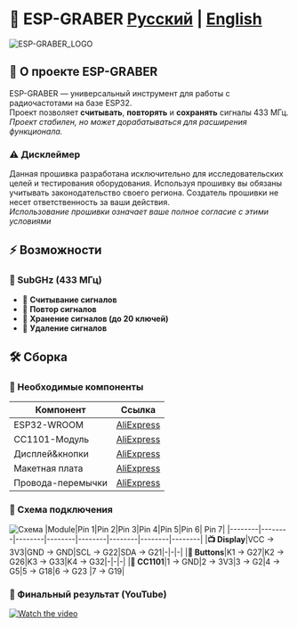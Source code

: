 <div align="left">
  <h1>📡 ESP-GRABER   <a href="#ru">Русский</a> | <a href="#en">English</a></h1>

![ESP-GRABER_LOGO](https://github.com/user-attachments/assets/e6f66f1a-1d12-48be-9113-1946ed3a8d8e)

</div>

<div id="ru">
  
## 🚀 О проекте ESP-GRABER
ESP-GRABER — универсальный инструмент для работы с радиочастотами на базе ESP32.  
Проект позволяет **считывать**, **повторять** и **сохранять** сигналы 433 МГц.  
*Проект стабилен, но может дорабатываться для расширения функционала.*

### ⚠️ Дисклеймер
Данная прошивка разработана исключительно для исследовательских целей и тестирования оборудования. 
Используя прошивку вы обязаны учитывать законодательство своего региона. Создатель прошивки не несет ответственность за ваши действия.                            
*Использование прошивки означает ваше полное согласие с этими условиями*  
## ⚡ Возможности
### 📶 SubGHz (433 МГц)
- 🎯 **Считывание сигналов**
- 🔄 **Повтор сигналов**
- 💾 **Хранение сигналов (до 20 ключей)**
- 🚫 **Удаление сигналов**

## 🛠️ Сборка
### 🔧 Необходимые компоненты
| Компонент | Ссылка |
|-----------|--------|
| ESP32-WROOM | [AliExpress](https://aliexpress.ru/item/1005004605399313.html) |
| CC1101-Модуль | [AliExpress](https://aliexpress.ru/item/1005008544032996.html) |
| Дисплей&кнопки | [AliExpress](https://aliexpress.ru/item/1005006322355552.html) |
| Макетная плата | [AliExpress](https://aliexpress.ru/item/1005008466693134.html) |
| Провода-перемычки | [AliExpress](https://aliexpress.ru/item/1005007553381854.html) |

### 🔌 Схема подключения
![Схема](https://github.com/user-attachments/assets/cda54f27-3c40-4c8f-980a-df7c30e4257f)
|Module|Pin 1|Pin 2|Pin 3|Pin 4|Pin 5|Pin 6| Pin 7|
|--------|--------|--------|--------|--------|--------|--------|--------|
|**📺 Display**|VCC → 3V3|GND → GND|SCL → G22|SDA → G21|-|-|-|
|**🔘 Buttons**|K1 → G27|K2 → G26|K3 → G33|K4 → G32|-|-|-|
|**📡 CC1101**|1 → GND|2 → 3V3|3 → G2|4 → G5|5 → G18|6 → G23 |7 → G19|

### 📸 Финальный результат (YouTube)
[![Watch the video](https://img.youtube.com/vi/qRX-z81Mjyg/maxresdefault.jpg)](https://www.youtube.com/watch?v=qRX-z81Mjyg)

<div id="en" hidden>

## 🚀 About ESP-GRABER
ESP-GRABER is a versatile tool for working with radio frequencies based on ESP32.  
The project allows **reading**, **repeating**, and **saving** signals in the 433 MHz ranges.  
*The project is stable but may be updated for additional features.*

### ⚠️ Disclaimer
This firmware is designed exclusively for research purposes and hardware testing. 
When using the firmware, you must take into account the laws of your regio. The firmware creator is not responsible for your actions.                            
*Using the firmware means that you fully agree to these terms*     

## ⚡ Features
### 📶 SubGHz (315/433 MHz)
- 🎯 **Signal Grabbing**
- 🔄 **Signal Replay**
- 💾 **Signal Storage (up to 20 keys)**
- 🚫 **Signal delete**

## 🛠️ Building
### 🔧 Required Components
| Component | Link |
|-----------|------|
| ESP32-WROOM | [AliExpress](https://aliexpress.ru/item/1005004605399313.html) |
| CC1101 Module | [AliExpress](https://aliexpress.ru/item/1005008544032996.html) |
| Display & Buttons | [AliExpress](https://aliexpress.ru/item/1005006322355552.html) |
| Breadboard | [AliExpress](https://aliexpress.ru/item/1005008466693134.html) |
| Jumper Wires | [AliExpress](https://aliexpress.ru/item/1005007553381854.html) |

### 🔌 Connection Scheme
![Scheme](https://github.com/user-attachments/assets/cda54f27-3c40-4c8f-980a-df7c30e4257f)
|Module|Pin 1|Pin 2|Pin 3|Pin 4|Pin 5|Pin 6| Pin 7|
|--------|--------|--------|--------|--------|--------|--------|--------|
|**📺 Display**|VCC → 3V3|GND → GND|SCL → G22|SDA → G21|-|-|-|
|**🔘 Buttons**|K1 → G27|K2 → G26|K3 → G33|K4 → G32|-|-|-|
|**📡 CC1101**|1 → GND|2 → 3V3|3 → G2|4 → G5|5 → G18|6 → G23 |7 → G19|

### 📸 Final Result (YouTube)
[![Watch the video](https://img.youtube.com/vi/qRX-z81Mjyg/maxresdefault.jpg)](https://www.youtube.com/watch?v=qRX-z81Mjyg)

</div>
